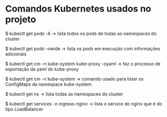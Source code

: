 # Comandos Kubernetes usados no projeto

$ kubectl get pods -A -> lista todos os pods de todas as namespaces do cluster

$ kubectl get pods -owide -> lista os pods em execução com informações adicionais

$ kubectl get cm -n kube-system kube-proxy -oyaml -> faz o processo de exportação da yaml do kube-proxy

$ kubectl get cm -n kube-system -> comando usado para listar os ConfigMaps da namespace kube-system. 

$ kubectl get ns -> lista todas as namespaces do cluster

$ kubectl get services -n ingress-nginx -> lista o service do nginx que é do tipo LoadBalancer
